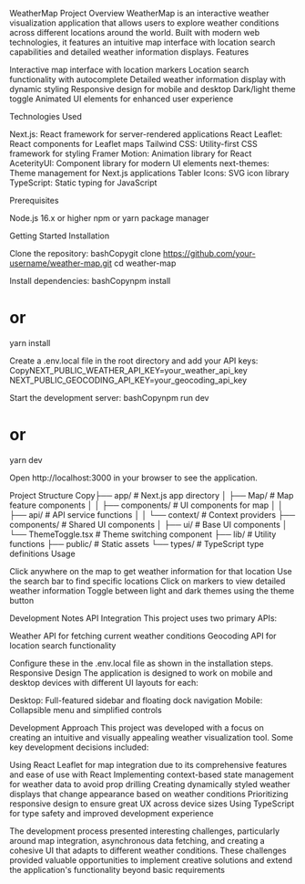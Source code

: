 WeatherMap Project
Overview
WeatherMap is an interactive weather visualization application that allows users to explore weather conditions across different locations around the world. Built with modern web technologies, it features an intuitive map interface with location search capabilities and detailed weather information displays.
Features

Interactive map interface with location markers
Location search functionality with autocomplete
Detailed weather information display with dynamic styling
Responsive design for mobile and desktop
Dark/light theme toggle
Animated UI elements for enhanced user experience

Technologies Used

Next.js: React framework for server-rendered applications
React Leaflet: React components for Leaflet maps
Tailwind CSS: Utility-first CSS framework for styling
Framer Motion: Animation library for React
AceterityUI: Component library for modern UI elements
next-themes: Theme management for Next.js applications
Tabler Icons: SVG icon library
TypeScript: Static typing for JavaScript

Prerequisites

Node.js 16.x or higher
npm or yarn package manager

Getting Started
Installation

Clone the repository:
bashCopygit clone https://github.com/your-username/weather-map.git
cd weather-map

Install dependencies:
bashCopynpm install
# or
yarn install

Create a .env.local file in the root directory and add your API keys:
CopyNEXT_PUBLIC_WEATHER_API_KEY=your_weather_api_key
NEXT_PUBLIC_GEOCODING_API_KEY=your_geocoding_api_key

Start the development server:
bashCopynpm run dev
# or
yarn dev

Open http://localhost:3000 in your browser to see the application.

Project Structure
Copy├── app/                    # Next.js app directory
│   ├── Map/                # Map feature components
│   │   ├── components/     # UI components for map
│   │   ├── api/            # API service functions
│   │   └── context/        # Context providers
├── components/             # Shared UI components
│   ├── ui/                 # Base UI components
│   └── ThemeToggle.tsx     # Theme switching component
├── lib/                    # Utility functions
├── public/                 # Static assets
└── types/                  # TypeScript type definitions
Usage

Click anywhere on the map to get weather information for that location
Use the search bar to find specific locations
Click on markers to view detailed weather information
Toggle between light and dark themes using the theme button

Development Notes
API Integration
This project uses two primary APIs:

Weather API for fetching current weather conditions
Geocoding API for location search functionality

Configure these in the .env.local file as shown in the installation steps.
Responsive Design
The application is designed to work on mobile and desktop devices with different UI layouts for each:

Desktop: Full-featured sidebar and floating dock navigation
Mobile: Collapsible menu and simplified controls

Development Approach
This project was developed with a focus on creating an intuitive and visually appealing weather visualization tool. Some key development decisions included:

Using React Leaflet for map integration due to its comprehensive features and ease of use with React
Implementing context-based state management for weather data to avoid prop drilling
Creating dynamically styled weather displays that change appearance based on weather conditions
Prioritizing responsive design to ensure great UX across device sizes
Using TypeScript for type safety and improved development experience

The development process presented interesting challenges, particularly around map integration, asynchronous data fetching, and creating a cohesive UI that adapts to different weather conditions. These challenges provided valuable opportunities to implement creative solutions and extend the application's functionality beyond basic requirements

